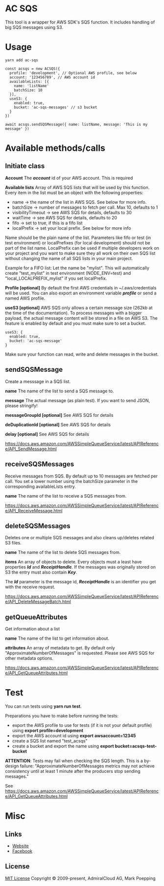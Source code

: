 # AC SQS
This tool is a wrapper for AWS SDK's SQS function. It includes handling of big SQS messages using S3.

# Usage

```
yarn add ac-sqs

const acsqs = new ACSQS({
  profile: 'development', // Optional AWS profile, see below
  account: '123456789', // AWS account id
  availableLists: [{
    name: 'listName'
    batchSize: 10
  }],
  useS3: {
    enabled: true,
    bucket: 'ac-sqs-messages' // s3 bucket
  }
})

await acsqs.sendSQSMessage({ name: listName, message: 'This is my message' })
```

# Available methods/calls
## Initiate class
**Account**
The ***account*** id of your AWS account. This is required

**Available lists**
Array of AWS SQS lists that will be used by this function. Every item in the list must be an object with the following properties:
+ name -> the name of the list in AWS SQS. See below for more info.
+ batchSize -> number of messages to fetch per call. Max 10, defaults to 1
+ visibilityTimeout -> see AWS SQS for details, defaults to 30
+ waitTime -> see AWS SQS for details, defaults to 20
+ fifo -> set to true, if this is a fifo list
+ localPrefix -> set your local prefix. See below for more info

Name should be the plain name of the list. Parameters like fifo or test (in test environment) or localPrefixes (for local development) should not be part of the list name. LocalPrefix can be used if multiple developers work on your project and you want to make sure they all work on their own SQS list without changing the name of all SQS lists in your main project.

Example for a FIFO list:
Let the name be "mylist". This will automatically create "test_mylist" in test environment (NODE_ENV=test) and "local_LOCALPREFIX_mylist" if you set localPrefix.

**Profile [optional]**
By default the first AWS credentials in ~/.aws/credentials will be used.  You can also export an environment variable ***profile*** or send a named AWS profile.

**useS3 [optional]**
AWS SQS only allows a certain message size (262kb at the time of the documentation). To process messages with a bigger payload, the actual message content will be stored in a file on AWS S3. The feature is enabled by default and you must make sure to set a bucket.

```
useS3: {
  enabled: true,
  bucket: 'ac-sqs-message'
}
```

Make sure your function can read, write and delete messages in the bucket.

## sendSQSMessage
Create a messsage in a SQS list.

**name**
The name of the list to send a SQS message to.

**message**
The actual message (as plain test). If you want to send JSON, please stringify!

**messageGroupId [optional]**
See AWS SQS for details

**deDuplicationId [optional]**
See AWS SQS for details

**delay [optional]**
See AWS SQS for details

https://docs.aws.amazon.com/AWSSimpleQueueService/latest/APIReference/API_SendMessage.html

## receiveSQSMessages
Receive messages from SQS. By default up to 10 messages are fetched per call. You set a lower number using the batchSize parameter in the corresponding availableLists entry. 

**name**
The name of the list to receive a SQS messages from.

https://docs.aws.amazon.com/AWSSimpleQueueService/latest/APIReference/API_ReceiveMessage.html

## deleteSQSMessages
Deletes one or multiple SQS messages and also cleans up/deletes related S3 files.

**name**
The name of the list to delete SQS messages from.

**items**
An array of objects to delete. Every objects must a least have properties ***Id*** and ***ReceiptHandle***. If the messages was originally stored on S3 the entry must also contain ***Key***.

The ***Id*** parameter is the message id, ***ReceiptHandle*** is an identifier you get with the receive request.

https://docs.aws.amazon.com/AWSSimpleQueueService/latest/APIReference/API_DeleteMessageBatch.html

## getQueueAttributes
Get information about a list

**name**
The name of the list to get information about.

**attributes**
An array of metadata to get. By default only "ApproximateNumberOfMessages" is requested. Please see AWS SQS for other metadata options.

https://docs.aws.amazon.com/AWSSimpleQueueService/latest/APIReference/API_GetQueueAttributes.html

# Test
You can run tests using **yarn run test**.

Preparations you have to make before running the tests:

+ export the AWS profile to use for tests (if it is not your default profile) using  **export profile=development**
+ export the AWS account id using **export awsaccount=12345**
+ create a SQS list named "test_acsqs"
+ create a bucket and export the name using **export bucket=acsqs-test-bucket**

**ATTENTION**: Tests may fail when checking the SQS length. This is a by-design failure:
"ApproximateNumberOfMessages metrics may not achieve consistency until at least 1 minute after the producers stop sending messages."

See https://docs.aws.amazon.com/AWSSimpleQueueService/latest/APIReference/API_GetQueueAttributes.html

# Misc
## Links
- [Website](https://www.admiralcloud.com/)
- [Facebook](https://www.facebook.com/MediaAssetManagement/)

## License
[MIT License](https://opensource.org/licenses/MIT) Copyright © 2009-present, AdmiralCloud AG, Mark Poepping
